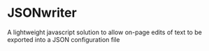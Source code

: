 # JSONwriter
A lightweight javascript solution to allow on-page edits of text to be exported into a JSON configuration file
